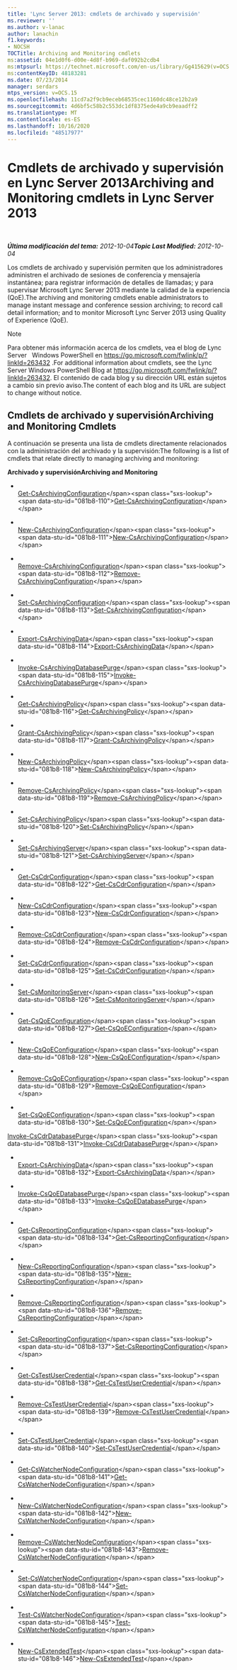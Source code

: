 ```yaml
---
title: 'Lync Server 2013: cmdlets de archivado y supervisión'
ms.reviewer: ''
ms.author: v-lanac
author: lanachin
f1.keywords:
- NOCSH
TOCTitle: Archiving and Monitoring cmdlets
ms:assetid: 04e1d0f6-d00e-4d8f-b969-daf092b2cdb4
ms:mtpsurl: https://technet.microsoft.com/en-us/library/Gg415629(v=OCS.15)
ms:contentKeyID: 48183281
ms.date: 07/23/2014
manager: serdars
mtps_version: v=OCS.15
ms.openlocfilehash: 11cd7a2f9cb9eceb68535cec1160dc48ce12b2a9
ms.sourcegitcommit: 4d6bf5c58b2c553dc1df8375ede4a9cb9eaadff2
ms.translationtype: MT
ms.contentlocale: es-ES
ms.lasthandoff: 10/16/2020
ms.locfileid: "48517977"
---
```

# <a name="archiving-and-monitoring-cmdlets-in-lync-server-2013"></a><span data-ttu-id="081b8-102">Cmdlets de archivado y supervisión en Lync Server 2013</span><span class="sxs-lookup"><span data-stu-id="081b8-102">Archiving and Monitoring cmdlets in Lync Server 2013</span></span>

<div data-xmlns="http://www.w3.org/1999/xhtml">

<div class="topic" data-xmlns="http://www.w3.org/1999/xhtml" data-msxsl="urn:schemas-microsoft-com:xslt" data-cs="https://msdn.microsoft.com/">

<div data-asp="https://msdn2.microsoft.com/asp">



</div>

<div id="mainSection">

<div id="mainBody">

<span> </span>

<span data-ttu-id="081b8-103">_**Última modificación del tema:** 2012-10-04_</span><span class="sxs-lookup"><span data-stu-id="081b8-103">_**Topic Last Modified:** 2012-10-04_</span></span>

<span data-ttu-id="081b8-104">Los cmdlets de archivado y supervisión permiten que los administradores administren el archivado de sesiones de conferencia y mensajería instantánea; para registrar información de detalles de llamadas; y para supervisar Microsoft Lync Server 2013 mediante la calidad de la experiencia (QoE).</span><span class="sxs-lookup"><span data-stu-id="081b8-104">The archiving and monitoring cmdlets enable administrators to manage instant message and conference session archiving; to record call detail information; and to monitor Microsoft Lync Server 2013 using Quality of Experience (QoE).</span></span>


> [!NOTE]
> <span data-ttu-id="081b8-105">Para obtener más información acerca de los cmdlets, vea el blog de Lync Server &nbsp; Windows PowerShell en <A href="https://go.microsoft.com/fwlink/p/?linkid=263432">https://go.microsoft.com/fwlink/p/?linkId=263432</A> .</span><span class="sxs-lookup"><span data-stu-id="081b8-105">For additional information about cmdlets, see the Lync Server&nbsp;Windows PowerShell Blog at <A href="https://go.microsoft.com/fwlink/p/?linkid=263432">https://go.microsoft.com/fwlink/p/?linkId=263432</A>.</span></span> <span data-ttu-id="081b8-106">El contenido de cada blog y su dirección URL están sujetos a cambio sin previo aviso.</span><span class="sxs-lookup"><span data-stu-id="081b8-106">The content of each blog and its URL are subject to change without notice.</span></span>



<div>

## <a name="archiving-and-monitoring-cmdlets"></a><span data-ttu-id="081b8-107">Cmdlets de archivado y supervisión</span><span class="sxs-lookup"><span data-stu-id="081b8-107">Archiving and Monitoring Cmdlets</span></span>

<span data-ttu-id="081b8-108">A continuación se presenta una lista de cmdlets directamente relacionados con la administración del archivado y la supervisión:</span><span class="sxs-lookup"><span data-stu-id="081b8-108">The following is a list of cmdlets that relate directly to managing archiving and monitoring:</span></span>

<span data-ttu-id="081b8-109">**Archivado y supervisión**</span><span class="sxs-lookup"><span data-stu-id="081b8-109">**Archiving and Monitoring**</span></span>

  - <span></span>  
    <span data-ttu-id="081b8-110">[Get-CsArchivingConfiguration](https://technet.microsoft.com/library/Gg399012(v=OCS.15))</span><span class="sxs-lookup"><span data-stu-id="081b8-110">[Get-CsArchivingConfiguration](https://technet.microsoft.com/library/Gg399012(v=OCS.15))</span></span>

  - <span></span>  
    <span data-ttu-id="081b8-111">[New-CsArchivingConfiguration](https://technet.microsoft.com/library/Gg398471(v=OCS.15))</span><span class="sxs-lookup"><span data-stu-id="081b8-111">[New-CsArchivingConfiguration](https://technet.microsoft.com/library/Gg398471(v=OCS.15))</span></span>

  - <span></span>  
    <span data-ttu-id="081b8-112">[Remove-CsArchivingConfiguration](https://technet.microsoft.com/library/Gg398951(v=OCS.15))</span><span class="sxs-lookup"><span data-stu-id="081b8-112">[Remove-CsArchivingConfiguration](https://technet.microsoft.com/library/Gg398951(v=OCS.15))</span></span>

  - <span></span>  
    <span data-ttu-id="081b8-113">[Set-CsArchivingConfiguration](https://technet.microsoft.com/library/Gg413030(v=OCS.15))</span><span class="sxs-lookup"><span data-stu-id="081b8-113">[Set-CsArchivingConfiguration](https://technet.microsoft.com/library/Gg413030(v=OCS.15))</span></span>

<!-- end list -->

  - <span></span>  
    <span data-ttu-id="081b8-114">[Export-CsArchivingData](https://technet.microsoft.com/library/Gg398452(v=OCS.15))</span><span class="sxs-lookup"><span data-stu-id="081b8-114">[Export-CsArchivingData](https://technet.microsoft.com/library/Gg398452(v=OCS.15))</span></span>

<!-- end list -->

  - <span></span>  
    <span data-ttu-id="081b8-115">[Invoke-CsArchivingDatabasePurge](https://technet.microsoft.com/library/JJ204627(v=OCS.15))</span><span class="sxs-lookup"><span data-stu-id="081b8-115">[Invoke-CsArchivingDatabasePurge](https://technet.microsoft.com/library/JJ204627(v=OCS.15))</span></span>

<!-- end list -->

  - <span></span>  
    <span data-ttu-id="081b8-116">[Get-CsArchivingPolicy](https://technet.microsoft.com/library/Gg425731(v=OCS.15))</span><span class="sxs-lookup"><span data-stu-id="081b8-116">[Get-CsArchivingPolicy](https://technet.microsoft.com/library/Gg425731(v=OCS.15))</span></span>

  - <span></span>  
    <span data-ttu-id="081b8-117">[Grant-CsArchivingPolicy](https://technet.microsoft.com/library/Gg398475(v=OCS.15))</span><span class="sxs-lookup"><span data-stu-id="081b8-117">[Grant-CsArchivingPolicy](https://technet.microsoft.com/library/Gg398475(v=OCS.15))</span></span>

  - <span></span>  
    <span data-ttu-id="081b8-118">[New-CsArchivingPolicy](https://technet.microsoft.com/library/Gg399032(v=OCS.15))</span><span class="sxs-lookup"><span data-stu-id="081b8-118">[New-CsArchivingPolicy](https://technet.microsoft.com/library/Gg399032(v=OCS.15))</span></span>

  - <span></span>  
    <span data-ttu-id="081b8-119">[Remove-CsArchivingPolicy](https://technet.microsoft.com/library/Gg425924(v=OCS.15))</span><span class="sxs-lookup"><span data-stu-id="081b8-119">[Remove-CsArchivingPolicy](https://technet.microsoft.com/library/Gg425924(v=OCS.15))</span></span>

  - <span></span>  
    <span data-ttu-id="081b8-120">[Set-CsArchivingPolicy](https://technet.microsoft.com/library/Gg398294(v=OCS.15))</span><span class="sxs-lookup"><span data-stu-id="081b8-120">[Set-CsArchivingPolicy](https://technet.microsoft.com/library/Gg398294(v=OCS.15))</span></span>

<!-- end list -->

  - <span></span>  
    <span data-ttu-id="081b8-121">[Set-CsArchivingServer](https://technet.microsoft.com/library/Gg398923(v=OCS.15))</span><span class="sxs-lookup"><span data-stu-id="081b8-121">[Set-CsArchivingServer](https://technet.microsoft.com/library/Gg398923(v=OCS.15))</span></span>

<!-- end list -->

  - <span></span>  
    <span data-ttu-id="081b8-122">[Get-CsCdrConfiguration](https://technet.microsoft.com/library/Gg398298(v=OCS.15))</span><span class="sxs-lookup"><span data-stu-id="081b8-122">[Get-CsCdrConfiguration](https://technet.microsoft.com/library/Gg398298(v=OCS.15))</span></span>

  - <span></span>  
    <span data-ttu-id="081b8-123">[New-CsCdrConfiguration](https://technet.microsoft.com/library/Gg399018(v=OCS.15))</span><span class="sxs-lookup"><span data-stu-id="081b8-123">[New-CsCdrConfiguration](https://technet.microsoft.com/library/Gg399018(v=OCS.15))</span></span>

  - <span></span>  
    <span data-ttu-id="081b8-124">[Remove-CsCdrConfiguration](https://technet.microsoft.com/library/Gg398451(v=OCS.15))</span><span class="sxs-lookup"><span data-stu-id="081b8-124">[Remove-CsCdrConfiguration](https://technet.microsoft.com/library/Gg398451(v=OCS.15))</span></span>

  - <span></span>  
    <span data-ttu-id="081b8-125">[Set-CsCdrConfiguration](https://technet.microsoft.com/library/Gg398774(v=OCS.15))</span><span class="sxs-lookup"><span data-stu-id="081b8-125">[Set-CsCdrConfiguration](https://technet.microsoft.com/library/Gg398774(v=OCS.15))</span></span>

<!-- end list -->

  - <span></span>  
    <span data-ttu-id="081b8-126">[Set-CsMonitoringServer](https://technet.microsoft.com/library/Gg425776(v=OCS.15))</span><span class="sxs-lookup"><span data-stu-id="081b8-126">[Set-CsMonitoringServer](https://technet.microsoft.com/library/Gg425776(v=OCS.15))</span></span>

<!-- end list -->

  - <span></span>  
    <span data-ttu-id="081b8-127">[Get-CsQoEConfiguration](https://technet.microsoft.com/library/Gg399004(v=OCS.15))</span><span class="sxs-lookup"><span data-stu-id="081b8-127">[Get-CsQoEConfiguration](https://technet.microsoft.com/library/Gg399004(v=OCS.15))</span></span>

  - <span></span>  
    <span data-ttu-id="081b8-128">[New-CsQoEConfiguration](https://technet.microsoft.com/library/Gg398325(v=OCS.15))</span><span class="sxs-lookup"><span data-stu-id="081b8-128">[New-CsQoEConfiguration](https://technet.microsoft.com/library/Gg398325(v=OCS.15))</span></span>

  - <span></span>  
    <span data-ttu-id="081b8-129">[Remove-CsQoEConfiguration](https://technet.microsoft.com/library/Gg425879(v=OCS.15))</span><span class="sxs-lookup"><span data-stu-id="081b8-129">[Remove-CsQoEConfiguration](https://technet.microsoft.com/library/Gg425879(v=OCS.15))</span></span>

  - <span></span>  
    <span data-ttu-id="081b8-130">[Set-CsQoEConfiguration](https://technet.microsoft.com/library/Gg398245(v=OCS.15))</span><span class="sxs-lookup"><span data-stu-id="081b8-130">[Set-CsQoEConfiguration](https://technet.microsoft.com/library/Gg398245(v=OCS.15))</span></span>

<span data-ttu-id="081b8-131">[Invoke-CsCdrDatabasePurge](https://technet.microsoft.com/library/JJ205113(v=OCS.15))</span><span class="sxs-lookup"><span data-stu-id="081b8-131">[Invoke-CsCdrDatabasePurge](https://technet.microsoft.com/library/JJ205113(v=OCS.15))</span></span>

  - <span></span>  
    <span data-ttu-id="081b8-132">[Export-CsArchivingData](https://technet.microsoft.com/library/Gg398452(v=OCS.15))</span><span class="sxs-lookup"><span data-stu-id="081b8-132">[Export-CsArchivingData](https://technet.microsoft.com/library/Gg398452(v=OCS.15))</span></span>

<!-- end list -->

  - <span></span>  
    <span data-ttu-id="081b8-133">[Invoke-CsQoEDatabasePurge](https://technet.microsoft.com/library/JJ205247(v=OCS.15))</span><span class="sxs-lookup"><span data-stu-id="081b8-133">[Invoke-CsQoEDatabasePurge](https://technet.microsoft.com/library/JJ205247(v=OCS.15))</span></span>

<!-- end list -->

  - <span></span>  
    <span data-ttu-id="081b8-134">[Get-CsReportingConfiguration](https://technet.microsoft.com/library/JJ205356(v=OCS.15))</span><span class="sxs-lookup"><span data-stu-id="081b8-134">[Get-CsReportingConfiguration](https://technet.microsoft.com/library/JJ205356(v=OCS.15))</span></span>

  - <span></span>  
    <span data-ttu-id="081b8-135">[New-CsReportingConfiguration](https://technet.microsoft.com/library/JJ204787(v=OCS.15))</span><span class="sxs-lookup"><span data-stu-id="081b8-135">[New-CsReportingConfiguration](https://technet.microsoft.com/library/JJ204787(v=OCS.15))</span></span>

  - <span></span>  
    <span data-ttu-id="081b8-136">[Remove-CsReportingConfiguration](https://technet.microsoft.com/library/JJ204711(v=OCS.15))</span><span class="sxs-lookup"><span data-stu-id="081b8-136">[Remove-CsReportingConfiguration](https://technet.microsoft.com/library/JJ204711(v=OCS.15))</span></span>

  - <span></span>  
    <span data-ttu-id="081b8-137">[Set-CsReportingConfiguration](https://technet.microsoft.com/library/JJ205075(v=OCS.15))</span><span class="sxs-lookup"><span data-stu-id="081b8-137">[Set-CsReportingConfiguration](https://technet.microsoft.com/library/JJ205075(v=OCS.15))</span></span>

<!-- end list -->

  - <span></span>  
    <span data-ttu-id="081b8-138">[Get-CsTestUserCredential](https://technet.microsoft.com/library/JJ204759(v=OCS.15))</span><span class="sxs-lookup"><span data-stu-id="081b8-138">[Get-CsTestUserCredential](https://technet.microsoft.com/library/JJ204759(v=OCS.15))</span></span>

  - <span></span>  
    <span data-ttu-id="081b8-139">[Remove-CsTestUserCredential](https://technet.microsoft.com/library/JJ204870(v=OCS.15))</span><span class="sxs-lookup"><span data-stu-id="081b8-139">[Remove-CsTestUserCredential](https://technet.microsoft.com/library/JJ204870(v=OCS.15))</span></span>

  - <span></span>  
    <span data-ttu-id="081b8-140">[Set-CsTestUserCredential](https://technet.microsoft.com/library/JJ205341(v=OCS.15))</span><span class="sxs-lookup"><span data-stu-id="081b8-140">[Set-CsTestUserCredential](https://technet.microsoft.com/library/JJ205341(v=OCS.15))</span></span>

<!-- end list -->

  - <span></span>  
    <span data-ttu-id="081b8-141">[Get-CsWatcherNodeConfiguration](https://technet.microsoft.com/library/JJ204739(v=OCS.15))</span><span class="sxs-lookup"><span data-stu-id="081b8-141">[Get-CsWatcherNodeConfiguration](https://technet.microsoft.com/library/JJ204739(v=OCS.15))</span></span>

  - <span></span>  
    <span data-ttu-id="081b8-142">[New-CsWatcherNodeConfiguration](https://technet.microsoft.com/library/JJ205254(v=OCS.15))</span><span class="sxs-lookup"><span data-stu-id="081b8-142">[New-CsWatcherNodeConfiguration](https://technet.microsoft.com/library/JJ205254(v=OCS.15))</span></span>

  - <span></span>  
    <span data-ttu-id="081b8-143">[Remove-CsWatcherNodeConfiguration](https://technet.microsoft.com/library/JJ204926(v=OCS.15))</span><span class="sxs-lookup"><span data-stu-id="081b8-143">[Remove-CsWatcherNodeConfiguration](https://technet.microsoft.com/library/JJ204926(v=OCS.15))</span></span>

  - <span></span>  
    <span data-ttu-id="081b8-144">[Set-CsWatcherNodeConfiguration](https://technet.microsoft.com/library/JJ204620(v=OCS.15))</span><span class="sxs-lookup"><span data-stu-id="081b8-144">[Set-CsWatcherNodeConfiguration](https://technet.microsoft.com/library/JJ204620(v=OCS.15))</span></span>

  - <span></span>  
    <span data-ttu-id="081b8-145">[Test-CsWatcherNodeConfiguration](https://technet.microsoft.com/library/JJ204652(v=OCS.15))</span><span class="sxs-lookup"><span data-stu-id="081b8-145">[Test-CsWatcherNodeConfiguration](https://technet.microsoft.com/library/JJ204652(v=OCS.15))</span></span>

<!-- end list -->

  - <span></span>  
    <span data-ttu-id="081b8-146">[New-CsExtendedTest](https://technet.microsoft.com/library/JJ205275(v=OCS.15))</span><span class="sxs-lookup"><span data-stu-id="081b8-146">[New-CsExtendedTest](https://technet.microsoft.com/library/JJ205275(v=OCS.15))</span></span>

</div>

</div>

<span> </span>

</div>

</div>

</div>

